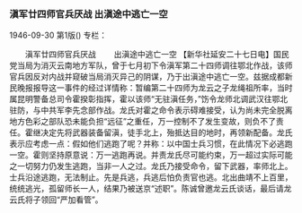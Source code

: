 ### 滇军廿四师官兵厌战  出滇途中逃亡一空

1946-09-30
第1版()
专栏：

　　滇军廿四师官兵厌战
　　出滇途中逃亡一空
    【新华社延安二十七日电】国民党当局为消灭云南地方军队，曾于七月初下令滇军第二十四师调往鄂北作战，该师官兵因反对内战并窥破当局消灭异己的阴谋，乃于出滇途中逃亡一空。兹据成都新民晚报报导这一事件的经过详情称：暂编第二十四师为龙云之子龙绳祖所率，当时属昆明警备总司令霍揆彰指挥，霍以该师“无驻滇任务，”饬令龙师北调武汉往鄂北驻防，与中共军李先念部作战。龙氏对霍之命令表示碍难接受，认为尚未完全脱离地方色彩之部队恐未能负担“远征”之重任，万一控制不了发生变故，则负不了责任。霍继决定先将武器装备留滇，徒手北上，殆抵达目的地时，再领新配备。龙氏表示应考虑一点：假如他们逃跑了呢？并称：以中国士兵习惯，在此情况下必逃跑一空。霍则坚持原意说：万一逃跑再说。并责龙氏尽可能约束，万一超过实际可能之一切努力仍发生逃跑，当非一人之过。龙氏乃接受命令，留下武器，率师北上。士兵沿途逃跑，无法制止。先是兵逃，兵逃后怕负责官也逃。北出曲靖不上百里，统统逃光，孤留师长一人，结果乃被送京“述职”。陈诚曾邀龙云氏谈话，最后请龙云氏将子领回“严加看管”。
